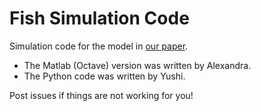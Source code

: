 # Fish Simulation Code

Simulation code for the model in [our paper](https://www.nature.com/articles/s41467-024-46426-1).

- The Matlab (Octave) version was written by Alexandra.
- The Python code was written by Yushi.

Post issues if things are not working for you!
